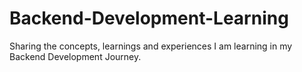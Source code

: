 # Backend-Development-Learning
 Sharing the concepts, learnings and experiences I am learning in my Backend Development Journey.
